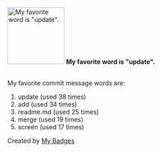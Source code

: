 <img src="https://my-badges.github.io/my-badges/favorite-word.png" alt="My favorite word is &quot;update&quot;." title="My favorite word is &quot;update&quot;." width="128">
<strong>My favorite word is &quot;update&quot;.</strong>
<br><br>

My favorite commit message words are:

1. update (used 38 times)
2. add (used 34 times)
3. readme.md (used 25 times)
4. merge (used 19 times)
5. screen (used 17 times)


Created by <a href="https://github.com/my-badges/my-badges">My Badges</a>